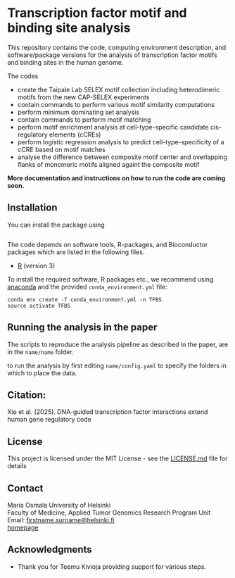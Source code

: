 # Transcription factor motif and binding site analysis

This repository contains the code, computing environment description, and 
software/package versions for the analysis of transcription factor motifs and binding sites in the human genome.

The codes 
  - create the Taipale Lab SELEX motif collection including heterodimeric motifs from the new CAP-SELEX experiments
  - contain commands to perform various motif similarity computations 
  - perform minimum dominating set analysis
  - contain commands to perform motif matching
  - perform motif enrichment analysis at cell-type-specific candidate cis-regulatory elements (cCREs)
  - perform logistic regression analysis to predict cell-type-specificity of a cCRE based on motif matches
  - analyse the difference between composite motif center and overlapping flanks of monomeric motifs aligned againt the composite motif

**More documentation and instructions on how to run the code are coming soon.**

## Installation

<!-- This is a comment and will not be displayed
[devtools](https://devtools.r-lib.org):
-->


You can install the package using 

```R
```

The code depends on software tools, R-packages, and Bioconductor packages which are listed in the following files.

  - [R](https://www.r-project.org) (version 3)

To install the required software, R packages etc., 
we recommend using [anaconda](https://www.anaconda.com/products/individual) and the provided `conda_environment.yml` file:

```
conda env create -f conda_environment.yml -n TFBS
source activate TFBS
```


## Running the analysis in the paper

The scripts to reproduce the analysis pipeline as described in the paper, are in the `name/name` folder.

to run the analysis by
first editing `name/config.yaml` to specify the folders in which to place the data.


## Citation:

Xie et al. (2025). DNA-guided transcription factor interactions extend human gene regulatory code

## License

This project is licensed under the MIT License - see the [LICENSE.md](LICENSE.md) file for details

## Contact

Maria Osmala
University of Helsinki  
Faculty of Medicine, Applied Tumor Genomics Research Program Unit
Email: firstname.surname@helsinki.fi  
[homepage](https://www.helsinki.fi/en/about-us/people/people-finder/maria-osmala-9460935)

## Acknowledgments

* Thank you for Teemu Kivioja providing support for various steps.
